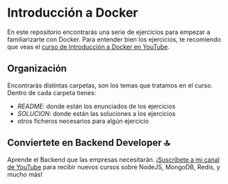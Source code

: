 # Introducción a Docker

En este repositorio encontrarás una serie de ejercicios para empezar a familiarizarte con Docker. Para entender bien los ejercicios, te recomiendo que veas el [curso de Introducción a Docker en YouTube](https://www.youtube.com/playlist?list=PLPJpn_lKrjmPOSCF9EiShtqvvoeBrDJLg).

## Organización
Encontrarás distintas carpetas, son los temas que tratamos en el curso. Dentro de cada carpeta tienes:
- _README_: donde están los enunciados de los ejercicios
- _SOLUCION_: donde están las soluciones a los ejercicios
- otros ficheros necesarios para algún ejercicio

## Conviertete en Backend Developer 🔝
Aprende el Backend que las empresas necesitarán. ¡[Suscríbete a mi canal de YouTube](https://www.youtube.com/channel/UCFfiEEdd_-Iquy9QyW-Jfzw) para recibir nuevos cursos sobre NodeJS, MongoDB, Redis, y mucho más!

